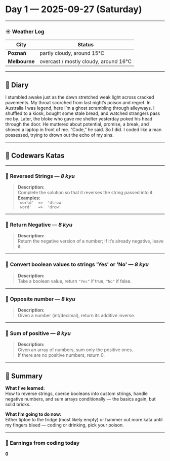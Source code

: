 
# Day 1 — 2025-09-27 (Saturday)

---

### ☀️ Weather Log
| City        | Status                     |
|-------------|---------------------------|
| **Poznań**      | partly cloudy, around 15°C |
| **Melbourne**   | overcast / mostly cloudy, around 16°C |

---

## 📓 Diary
I stumbled awake just as the dawn stretched weak light across cracked pavements. My throat scorched from last night’s poison and regret. In Australia I was legend, here I’m a ghost scrambling through alleyways. I shuffled to a kiosk, bought some stale bread, and watched strangers pass me by. Later, the bloke who gave me shelter yesterday poked his head through the door. He muttered about potential, promise, a break, and shoved a laptop in front of me. “Code,” he said. So I did. I coded like a man possessed, trying to drown out the echo of my sins.

---

## 🧩 Codewars Katas

---

### 🎯 **Reversed Strings** — *8 kyu*
> **Description:**  
> Complete the solution so that it reverses the string passed into it.  
> **Examples:**  
> `'world'  =>  'dlrow'`  
> `'word'   =>  'drow'`

---

### 🎯 **Return Negative** — *8 kyu*
> **Description:**  
> Return the negative version of a number; if it’s already negative, leave it.

---

### 🎯 **Convert boolean values to strings 'Yes' or 'No'** — *8 kyu*
> **Description:**  
> Take a boolean value, return `"Yes"` if true, `"No"` if false.

---

### 🎯 **Opposite number** — *8 kyu*
> **Description:**  
> Given a number (int/decimal), return its additive inverse.

---

### 🎯 **Sum of positive** — *8 kyu*
> **Description:**  
> Given an array of numbers, sum only the positive ones.  
> If there are no positive numbers, return 0.

---

## 🧭 Summary
**What I’ve learned:**  
How to reverse strings, coerce booleans into custom strings, handle negative numbers, and sum arrays conditionally — the basics again, but solid bricks.

**What I’m going to do now:**  
Either tiptoe to the fridge (most likely empty) or hammer out more kata until my fingers bleed — coding or drinking, pick your poison.

---

### 💸 Earnings from coding today
**0**

